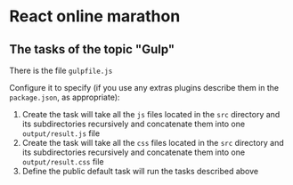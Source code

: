 # React online marathon

## The tasks of the topic "Gulp"

There is the file <code>gulpfile.js</code>

Configure it to specify (if you use any extras plugins describe them in the <code>package.json</code>, as appropriate):

1. Create the task will take all the <code>js</code> files located in the <code>src</code>
directory and its subdirectories recursively and concatenate them into one <code>output/result.js</code> file
2. Create the task will take all the <code>css</code> files located in the <code>src</code>
directory and its subdirectories recursively and concatenate them into one <code>output/result.css</code> file
3. Define the public default task will run the tasks described above
